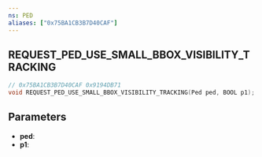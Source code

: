 ```yaml
---
ns: PED
aliases: ["0x75BA1CB3B7D40CAF"]
---
```

## REQUEST_PED_USE_SMALL_BBOX_VISIBILITY_TRACKING

```c
// 0x75BA1CB3B7D40CAF 0x9194DB71
void REQUEST_PED_USE_SMALL_BBOX_VISIBILITY_TRACKING(Ped ped, BOOL p1);
```

## Parameters
* **ped**: 
* **p1**: 

